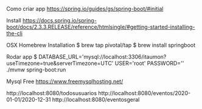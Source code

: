 Como criar app
https://spring.io/guides/gs/spring-boot/#initial

Install 
https://docs.spring.io/spring-boot/docs/2.3.3.RELEASE/reference/htmlsingle/#getting-started-installing-the-cli

OSX Homebrew Installation
$ brew tap pivotal/tap
$ brew install springboot

Rodar app 
$ DATABASE_URL='mysql://localhost:3306/itaumon?useTimezone=true&serverTimezone=UTC' USER='root' PASSWORD='' ./mvnw spring-boot:run



Mysql Free
https://www.freemysqlhosting.net/


http://localhost:8080/todosusuarios
http://localhost:8080/eventos/2020-01-01/2020-12-31
http://localhost:8080/eventosgeral
